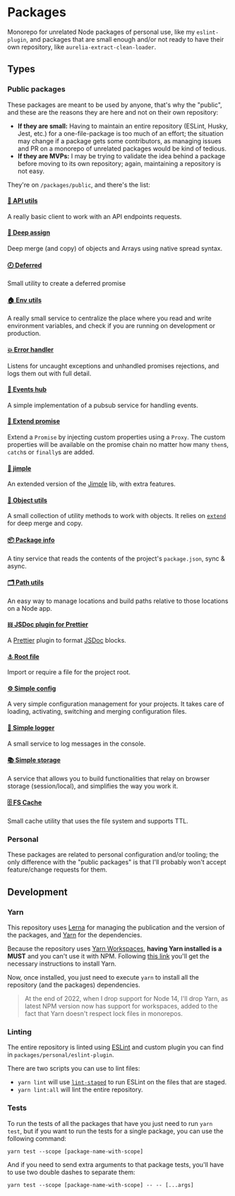 # Packages

Monorepo for unrelated Node packages of personal use, like my `eslint-plugin`, and packages that are small enough and/or not ready to have their own repository, like `aurelia-extract-clean-loader`.

## Types

### Public packages

These packages are meant to be used by anyone, that's why the "public", and these are the reasons they are here and not on their own repository:

- **If they are small:** Having to maintain an entire repository (ESLint, Husky, Jest, etc.) for a one-file-package is too much of an effort; the situation may change if a package gets some contributors, as managing issues and PR on a monorepo of unrelated packages would be kind of tedious.
- **If they are MVPs:** I may be trying to validate the idea behind a package before moving to its own repository; again, maintaining a repository is not easy.

They're on `/packages/public`, and there's the list:

#### [🚀 API utils](./packages/public/api-utils)

A really basic client to work with an API endpoints requests.

#### [🧬 Deep assign](./packages/public/deep-assign)

Deep merge (and copy) of objects and Arrays using native spread syntax.

#### [🕗 Deferred](./packages/public/deferred)

Small utility to create a deferred promise

#### [🏠 Env utils](./packages/public/env-utils)

A really small service to centralize the place where you read and write environment variables, and check if you are running on development or production.

#### [💥 Error handler](./packages/public/error-handler)

Listens for uncaught exceptions and unhandled promises rejections, and logs them out with full detail.

#### [🚚 Events hub](./packages/public/events-hub)

A simple implementation of a pubsub service for handling events.

#### [💫 Extend promise](./packages/public/extend-promise)

Extend a `Promise` by injecting custom properties using a `Proxy`. The custom properties will be available on the promise chain no matter how many `then`s, `catch`s or `finally`s are added.

#### [💉 jimple](./packages/public/jimple)

An extended version of the [Jimple](https://www.npmjs.com/package/jimple) lib, with extra features.

#### [🧰 Object utils](./packages/public/object-utils)

A small collection of utility methods to work with objects. It relies on [`extend`](https://www.npmjs.com/package/extend) for deep merge and copy.

#### [📦 Package info](./packages/public/package-info)

A tiny service that reads the contents of the project's `package.json`, sync & async.

#### [🗂 Path utils](./packages/public/path-utils)

An easy way to manage locations and build paths relative to those locations on a Node app.

#### [𝍌 JSDoc plugin for Prettier](./packages/public/prettier-jsdoc)

A [Prettier](https://prettier.io) plugin to format [JSDoc](https://jsdoc.app) blocks.

#### [⚓️ Root file](./packages/public/root-file)

Import or require a file for the project root.

#### [⚙️ Simple config](./packages/public/simple-config)

A very simple configuration management for your projects. It takes care of loading, activating, switching and merging configuration files.

#### [💬 Simple logger](./packages/public/simple-logger)

A small service to log messages in the console.

#### [📚 Simple storage](./packages/public/simple-storage)

A service that allows you to build functionalities that relay on browser storage (session/local), and simplifies the way you work it.

#### [🗄 FS Cache](./packages/public/fs-cache)

Small cache utility that uses the file system and supports TTL.

### Personal

These packages are related to personal configuration and/or tooling; the only difference with the "public packages" is that I'll probably won't accept feature/change requests for them.

## Development

### Yarn

This repository uses [Lerna](https://lerna.js.org) for managing the publication and the version of the packages, and [Yarn](https://classic.yarnpkg.com) for the dependencies.

Because the repository uses [Yarn Workspaces](https://classic.yarnpkg.com/en/docs/workspaces), **having Yarn installed is a MUST** and you can't use it with NPM. Following [this link](https://classic.yarnpkg.com/en/docs/install) you'll get the necessary instructions to install Yarn.

Now, once installed, you just need to execute `yarn` to install all the repository (and the packages) dependencies.

> At the end of 2022, when I drop support for Node 14, I'll drop Yarn, as latest NPM version now has support for workspaces, added to the fact that Yarn doesn't respect lock files in monorepos.

### Linting

The entire repository is linted using [ESLint](https://eslint.org) and custom plugin you can find in `packages/personal/eslint-plugin`.

There are two scripts you can use to lint files:

- `yarn lint` will use [`lint-staged`](https://yarnpkg.com/package/lint-staged) to run ESLint on the files that are staged.
- `yarn lint:all` will lint the entire repository.

### Tests

To run the tests of all the packages that have you just need to run `yarn test`, but if you want to run the tests for a single package, you can use the following command:

```
yarn test --scope [package-name-with-scope]
```

And if you need to send extra arguments to that package tests, you'll have to use two double dashes to separate them:

```
yarn test --scope [package-name-with-scope] -- -- [...args]
```
